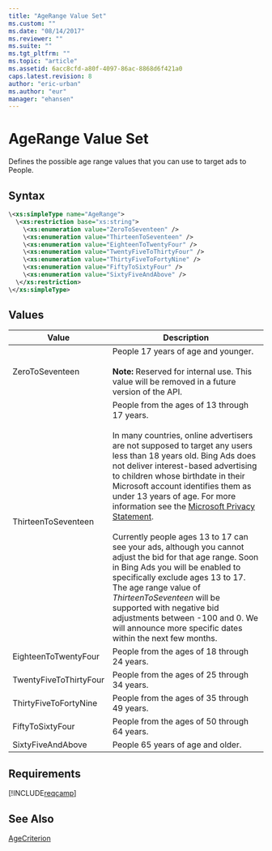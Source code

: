 ```yaml
---
title: "AgeRange Value Set"
ms.custom: ""
ms.date: "08/14/2017"
ms.reviewer: ""
ms.suite: ""
ms.tgt_pltfrm: ""
ms.topic: "article"
ms.assetid: 6acc8cfd-a80f-4097-86ac-8868d6f421a0
caps.latest.revision: 8
author: "eric-urban"
ms.author: "eur"
manager: "ehansen"
---
```

# AgeRange Value Set
Defines the possible age range values that you can use to target ads to People.

## Syntax

```xml
\<xs:simpleType name="AgeRange">
  \<xs:restriction base="xs:string">
    \<xs:enumeration value="ZeroToSeventeen" />
    \<xs:enumeration value="ThirteenToSeventeen" />
    \<xs:enumeration value="EighteenToTwentyFour" />
    \<xs:enumeration value="TwentyFiveToThirtyFour" />
    \<xs:enumeration value="ThirtyFiveToFortyNine" />
    \<xs:enumeration value="FiftyToSixtyFour" />
    \<xs:enumeration value="SixtyFiveAndAbove" />
  \</xs:restriction>
\</xs:simpleType>
```

## Values

|Value|Description|
|---------|---------------|
|ZeroToSeventeen|People 17 years of age and younger.<br/><br/>**Note:** Reserved for internal use. This value will be removed in a future version of the API.|
|ThirteenToSeventeen|People from the ages of 13 through 17 years.<br/><br/>In many countries, online advertisers are not supposed to target any users less than 18 years old. Bing Ads does not deliver interest-based advertising to children whose birthdate in their Microsoft account identifies them as under 13 years of age. For more information see the [Microsoft Privacy Statement](https://privacy.microsoft.com/privacystatement).<br/><br/>Currently people ages 13 to 17 can see your ads, although you cannot adjust the bid for that age range. Soon in Bing Ads you will be enabled to specifically exclude ages 13 to 17. The age range value of *ThirteenToSeventeen* will be supported with negative bid adjustments between -100 and 0. We will announce more specific dates within the next few months.|
|EighteenToTwentyFour|People from the ages of 18 through 24 years.|
|TwentyFiveToThirtyFour|People from the ages of 25 through 34 years.|
|ThirtyFiveToFortyNine|People from the ages of 35 through 49 years.|
|FiftyToSixtyFour|People from the ages of 50 through 64 years.|
|SixtyFiveAndAbove|People 65 years of age and older.|

## Requirements
[!INCLUDE[reqcamp](../campaign-api/includes/reqcamp.md)]
## See Also
[AgeCriterion](../campaign-api/agecriterion-data-object.md)

